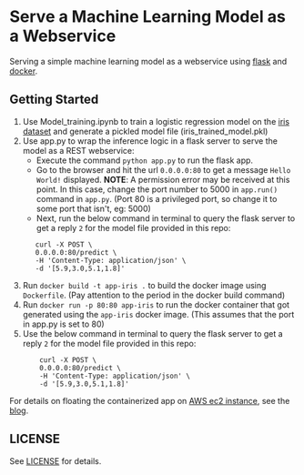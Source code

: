 # Serve a Machine Learning Model as a Webservice
Serving a simple machine learning model as a webservice using [flask](http://flask.pocoo.org/) and [docker](https://www.docker.com/).

## Getting Started
1. Use Model_training.ipynb to train a logistic regression model on the [iris dataset](http://archive.ics.uci.edu/ml/datasets/iris) and generate a pickled model file (iris_trained_model.pkl)
2. Use app.py to wrap the inference logic in a flask server to serve the model as a REST webservice:
    * Execute the command `python app.py` to run the flask app.
    * Go to the browser and hit the url `0.0.0.0:80` to get a message `Hello World!` displayed. **NOTE**: A permission error may be received at this point. In this case, change the port number to 5000 in `app.run()` command in `app.py`. 
    (Port 80 is a privileged port, so change it to some port that isn't, eg: 5000)
    * Next, run the below command in terminal to query the flask server to get a reply ```2``` for the model file provided in this repo:
     ```
        curl -X POST \
        0.0.0.0:80/predict \
        -H 'Content-Type: application/json' \
        -d '[5.9,3.0,5.1,1.8]'
     ```
 3. Run ```docker build -t app-iris .``` to  build the docker image using ```Dockerfile```. (Pay attention to the period in the docker build command)
 4. Run ```docker run -p 80:80 app-iris``` to run the docker container that got generated using the `app-iris` docker image. (This assumes that the port in app.py is set to 80)
 5. Use the below command in terminal to query the flask server to get a reply ```2``` for the model file provided in this repo:
    ```
        curl -X POST \
        0.0.0.0:80/predict \
        -H 'Content-Type: application/json' \
        -d '[5.9,3.0,5.1,1.8]'
    ```
    
For details on floating the containerized app on [AWS ec2 instance](https://aws.amazon.com/ec2/), see the [blog]().

## LICENSE
See [LICENSE](LICENSE) for details.